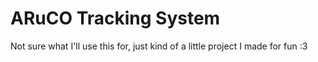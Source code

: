 # ARuCO Tracking System
 Not sure what I'll use this for, just kind of a little project I made for fun :3
